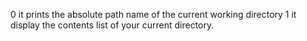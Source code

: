 0 it prints the absolute path name of the current working directory
1 it display the contents list of your current directory.

